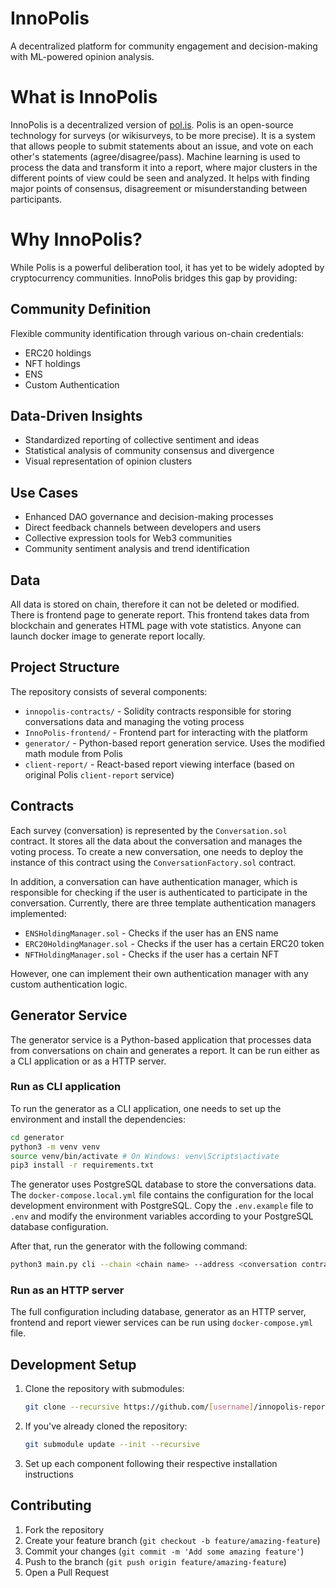 # InnoPolis

A decentralized platform for community engagement and decision-making with ML-powered opinion analysis.

# What is InnoPolis
InnoPolis is a decentralized version of [pol.is](https://pol.is/home). Polis is an open-source technology for surveys (or wikisurveys, to be more precise). It is a system that allows people to submit statements about an issue, and vote on each other's statements (agree/disagree/pass). Machine learning is used to process the data and transform it into a report, where major clusters in the different points of view could be seen and analyzed. It helps with finding major points of consensus, disagreement or misunderstanding between participants.

# Why InnoPolis?

While Polis is a powerful deliberation tool, it has yet to be widely adopted by cryptocurrency communities. InnoPolis bridges this gap by providing:

## Community Definition
Flexible community identification through various on-chain credentials:
  - ERC20 holdings
  - NFT holdings
  - ENS
  - Custom Authentication 

## Data-Driven Insights
- Standardized reporting of collective sentiment and ideas
- Statistical analysis of community consensus and divergence
- Visual representation of opinion clusters

## Use Cases
- Enhanced DAO governance and decision-making processes
- Direct feedback channels between developers and users
- Collective expression tools for Web3 communities
- Community sentiment analysis and trend identification

## Data

All data is stored on chain, therefore it can not be deleted or modified. There is frontend page to generate report. This frontend takes data from blockchain and generates HTML page with vote statistics. Anyone can launch docker image to generate report locally.

## Project Structure

The repository consists of several components:

- `innopolis-contracts/` - Solidity contracts responsible for storing conversations data and managing the voting process
- `InnoPolis-frontend/` - Frontend part for interacting with the platform
- `generator/` - Python-based report generation service. Uses the modified math module from Polis 
- `client-report/` - React-based report viewing interface (based on original Polis `client-report` service)

## Contracts

Each survey (conversation) is represented by the `Conversation.sol` contract. It stores all the data about the conversation and manages the voting process. To create a new conversation, one needs to deploy the instance of this contract using the `ConversationFactory.sol` contract.

In addition, a conversation can have authentication manager, which is responsible for checking if the user is authenticated to participate in the conversation. Currently, there are three template authentication managers implemented:
- `ENSHoldingManager.sol` - Checks if the user has an ENS name
- `ERC20HoldingManager.sol` - Checks if the user has a certain ERC20 token
- `NFTHoldingManager.sol` - Checks if the user has a certain NFT

However, one can implement their own authentication manager with any custom authentication logic.

## Generator Service

The generator service is a Python-based application that processes data from conversations on chain and generates a report. It can be run either as a CLI application or as a HTTP server.

### Run as CLI application

To run the generator as a CLI application, one needs to set up the environment and install the dependencies:

```bash
cd generator
python3 -m venv venv
source venv/bin/activate # On Windows: venv\Scripts\activate
pip3 install -r requirements.txt
```

The generator uses PostgreSQL database to store the conversations data. The `docker-compose.local.yml` file contains the configuration for the local development environment with PostgreSQL. Copy the `.env.example` file to `.env` and modify the environment variables according to your PostgreSQL database configuration.

After that, run the generator with the following command:
```bash
python3 main.py cli --chain <chain name> --address <conversation contract address> --output <output json file>
```

### Run as an HTTP server

The full configuration including database, generator as an HTTP server, frontend and report viewer services can be run using `docker-compose.yml` file.

## Development Setup

1. Clone the repository with submodules:
   ```bash
   git clone --recursive https://github.com/[username]/innopolis-report.git
   ```

2. If you've already cloned the repository:
   ```bash
   git submodule update --init --recursive
   ```

3. Set up each component following their respective installation instructions

## Contributing

1. Fork the repository
2. Create your feature branch (`git checkout -b feature/amazing-feature`)
3. Commit your changes (`git commit -m 'Add some amazing feature'`)
4. Push to the branch (`git push origin feature/amazing-feature`)
5. Open a Pull Request
